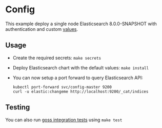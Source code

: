 # Config

This example deploy a single node Elasticsearch 8.0.0-SNAPSHOT with authentication and
custom [values][].


## Usage

* Create the required secrets: `make secrets`

* Deploy Elasticsearch chart with the default values: `make install`

* You can now setup a port forward to query Elasticsearch API:

  ```
  kubectl port-forward svc/config-master 9200
  curl -u elastic:changeme http://localhost:9200/_cat/indices
  ```


## Testing

You can also run [goss integration tests][] using `make test`


[goss integration tests]: https://github.com/elastic/helm-charts/tree/main/elasticsearch/examples/config/test/goss.yaml
[values]: https://github.com/elastic/helm-charts/tree/main/elasticsearch/examples/config/values.yaml
